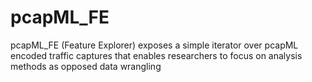 # pcapML_FE

pcapML_FE (Feature Explorer) exposes a simple iterator over pcapML encoded traffic captures that enables researchers to focus on analysis methods as opposed data wrangling
